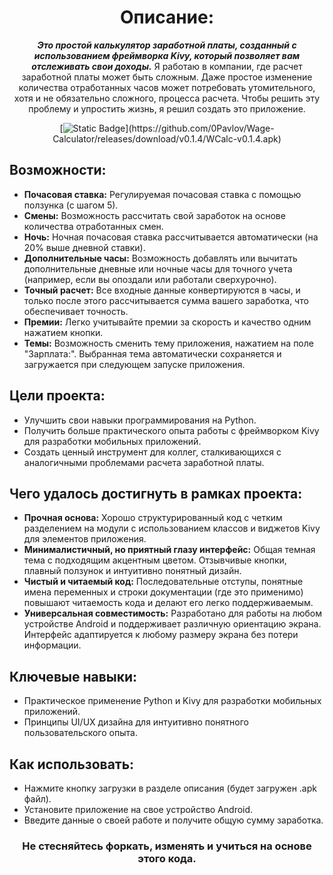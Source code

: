 <div align="center">

# Описание:

***Это простой калькулятор заработной платы, созданный с использованием фреймворка Kivy, который позволяет вам отслеживать свои доходы.***
Я работаю в компании, где расчет заработной платы может быть сложным. Даже простое изменение количества отработанных часов может потребовать утомительного, хотя и не обязательно сложного, процесса расчета. Чтобы решить эту проблему и упростить жизнь, я решил создать это приложение.

[![Static Badge](https://img.shields.io/badge/DOWNLOAD-APK%20v0.1.4-white?style=for-the-badge&logo=android&logoColor=white&logoSize=auto&labelColor=black&link=**https://github.com/0Pavlov/Wage-Calculator/releases/download/v0.1.4/WCalc-v0.1.4.apk**)](https://github.com/0Pavlov/Wage-Calculator/releases/download/v0.1.4/WCalc-v0.1.4.apk)

</div> 

## Возможности:

  - **Почасовая ставка:** Регулируемая почасовая ставка с помощью ползунка (с шагом 5).
  - **Смены:** Возможность рассчитать свой заработок на основе количества отработанных смен.
  - **Ночь:** Ночная почасовая ставка рассчитывается автоматически (на 20% выше дневной ставки).
  - **Дополнительные часы:** Возможность добавлять или вычитать дополнительные дневные или ночные часы для точного учета (например, если вы опоздали или работали сверхурочно).
  - **Точный расчет:** Все входные данные конвертируются в часы, и только после этого рассчитывается сумма вашего заработка, что обеспечивает точность.
  - **Премии:** Легко учитывайте премии за скорость и качество одним нажатием кнопки.
  - **Темы:** Возможность сменить тему приложения, нажатием на поле "Зарплата:". Выбранная тема автоматически сохраняется и загружается при следующем запуске приложения.

## Цели проекта:

  - Улучшить свои навыки программирования на Python.
  - Получить больше практического опыта работы с фреймворком Kivy для разработки мобильных приложений.
  - Создать ценный инструмент для коллег, сталкивающихся с аналогичными проблемами расчета заработной платы.

## Чего удалось достигнуть в рамках проекта:

  - **Прочная основа:** Хорошо структурированный код с четким разделением на модули с использованием классов и виджетов Kivy для элементов приложения.
  - **Минималистичный, но приятный глазу интерфейс:** Общая темная тема с подходящим акцентным цветом. Отзывчивые кнопки, плавный ползунок и интуитивно понятный дизайн.
  - **Чистый и читаемый код:** Последовательные отступы, понятные имена переменных и строки документации (где это применимо) повышают читаемость кода и делают его легко поддерживаемым.
  - **Универсальная совместимость:** Разработано для работы на любом устройстве Android и поддерживает различную ориентацию экрана. Интерфейс адаптируется к любому размеру экрана без потери информации.

## Ключевые навыки:

  - Практическое применение Python и Kivy для разработки мобильных приложений.
  - Принципы UI/UX дизайна для интуитивно понятного пользовательского опыта.

## Как использовать:

  - Нажмите кнопку загрузки в разделе описания (будет загружен .apk файл).
  - Установите приложение на свое устройство Android.
  - Введите данные о своей работе и получите общую сумму заработка.

<div align="center">

###  **Не стесняйтесь форкать, изменять и учиться на основе этого кода.**

</div> 
